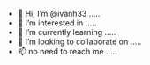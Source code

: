 - 👋 Hi, I’m @ivanh33 .....
- 👀 I’m interested in .....
- 🌱 I’m currently learning .....
- 💞️ I’m looking to collaborate on .....
- 📫 no need to reach me .....
<!---
ivanh33/ivanh33 is a ✨ special ✨ repository because its `README.md` (this file) appears on your GitHub profile.
You can click the Preview link to take a look at your changes.
--->
